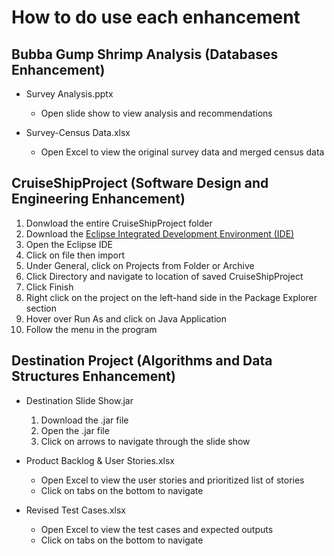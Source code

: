# How to do use each enhancement

## Bubba Gump Shrimp Analysis (Databases Enhancement)

- Survey Analysis.pptx
    - Open slide show to view analysis and recommendations

- Survey-Census Data.xlsx
    - Open Excel to view the original survey data and merged census data

## CruiseShipProject (Software Design and Engineering Enhancement)

1. Donwload the entire CruiseShipProject folder
2. Download the [Eclipse Integrated Development Environment (IDE)](https://www.eclipse.org/)
3. Open the Eclipse IDE
4. Click on file then import
5. Under General, click on Projects from Folder or Archive
6. Click Directory and navigate to location of saved CruiseShipProject
7. Click Finish
8. Right click on the project on the left-hand side in the Package Explorer section
9. Hover over Run As and click on Java Application
10. Follow the menu in the program

## Destination Project (Algorithms and Data Structures Enhancement)

- Destination Slide Show.jar
    1. Download the .jar file
    2. Open the .jar file
    3. Click on arrows to navigate through the slide show

- Product Backlog & User Stories.xlsx
    - Open Excel to view the user stories and prioritized list of stories
    - Click on tabs on the bottom to navigate

- Revised Test Cases.xlsx
    - Open Excel to view the test cases and expected outputs
    - Click on tabs on the bottom to navigate
